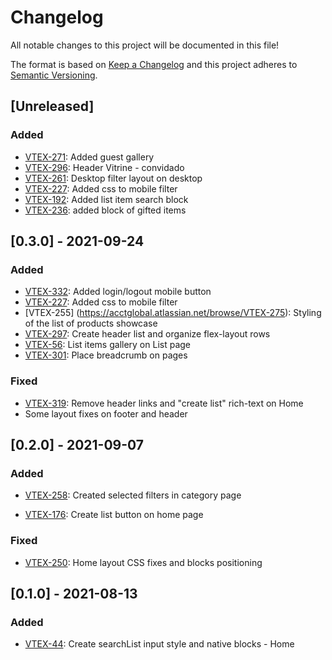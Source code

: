 # Changelog

All notable changes to this project will be documented in this file!

The format is based on [Keep a Changelog](http://keepachangelog.com/en/1.0.0/)
and this project adheres to [Semantic Versioning](http://semver.org/spec/v2.0.0.html).

## [Unreleased]
### Added 

- [VTEX-271](https://acctglobal.atlassian.net/browse/VTEX-271): Added guest gallery
- [VTEX-296](https://acctglobal.atlassian.net/browse/VTEX-296): Header Vitrine - convidado
- [VTEX-261](https://acctglobal.atlassian.net/browse/VTEX-261): Desktop filter layout on desktop
- [VTEX-227](https://acctglobal.atlassian.net/browse/VTEX-227): Added css to mobile filter
- [VTEX-192](https://acctglobal.atlassian.net/browse/VTEX-192): Added list item search block
- [VTEX-236](https://acctglobal.atlassian.net/browse/VTEX-236): added block of gifted items

## [0.3.0] - 2021-09-24

### Added

- [VTEX-332](https://acctglobal.atlassian.net/browse/VTEX-332): Added login/logout mobile button
- [VTEX-227](https://acctglobal.atlassian.net/browse/VTEX-227): Added css to mobile filter
- [VTEX-255] (https://acctglobal.atlassian.net/browse/VTEX-275): Styling of the list of products showcase
- [VTEX-297](https://acctglobal.atlassian.net/browse/VTEX-297): Create header list and organize flex-layout rows
- [VTEX-56](https://acctglobal.atlassian.net/browse/VTEX-56): List items gallery on List page
- [VTEX-301](https://acctglobal.atlassian.net/browse/VTEX-301): Place breadcrumb on pages

### Fixed

- [VTEX-319](https://acctglobal.atlassian.net/browse/VTEX-319): Remove header links and "create list" rich-text on Home
- Some layout fixes on footer and header

## [0.2.0] - 2021-09-07

### Added

- [VTEX-258](https://acctglobal.atlassian.net/browse/VTEX-258): Created selected filters in category page

- [VTEX-176](https://acctglobal.atlassian.net/browse/VTEX-176): Create list button on home page

### Fixed

- [VTEX-250](https://acctglobal.atlassian.net/browse/VTEX-250): Home layout CSS fixes and blocks positioning

## [0.1.0] - 2021-08-13

### Added

- [VTEX-44](https://acctglobal.atlassian.net/browse/VTEX-44): Create searchList input style and native blocks - Home



